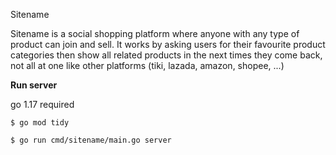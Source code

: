 Sitename

Sitename is a social shopping platform where anyone with any type of product can join and sell.
It works by asking users for their favourite product categories then show all related products in the next times they come back, 
not all at one like other platforms (tiki, lazada, amazon, shopee, ...)


**Run server**

go 1.17 required

`$ go mod tidy`

`$ go run cmd/sitename/main.go server`
